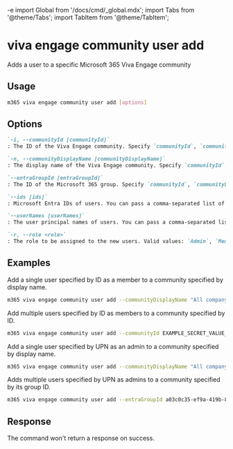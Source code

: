 -e <!-- DISCLAIMER: All secrets, passwords, and sensitive values in this document are examples only and not real credentials. -->
import Global from '/docs/cmd/_global.mdx';
import Tabs from '@theme/Tabs';
import TabItem from '@theme/TabItem';

# viva engage community user add

Adds a user to a specific Microsoft 365 Viva Engage community

## Usage

```sh
m365 viva engage community user add [options]
```

## Options

```md definition-list
`-i, --communityId [communityId]`
: The ID of the Viva Engage community. Specify `communityId`, `communityDisplayName` or `entraGroupId`.

`-n, --communityDisplayName [communityDisplayName]`
: The display name of the Viva Engage community. Specify `communityId`, `communityDisplayName` or `entraGroupId`.

`--entraGroupId [entraGroupId]`
: The ID of the Microsoft 365 group. Specify `communityId`, `communityDisplayName` or `entraGroupId`.

`--ids [ids]`
: Microsoft Entra IDs of users. You can pass a comma-separated list of multiple IDs. Specify either `ids` or `userNames` but not both.

`--userNames [userNames]`
: The user principal names of users. You can pass a comma-separated list of multiple UPNs. Specify either `ids` or `userNames` but not both.

`-r, --role <role>`
: The role to be assigned to the new users. Valid values: `Admin`, `Member`.
```

<Global />

## Examples

Add a single user specified by ID as a member to a community specified by display name.

```sh
m365 viva engage community user add --communityDisplayName "All company" --ids 098b9f52-f48c-4401-819f-29c33794c3f5 --role Member
```

Add multiple users specified by ID as members to a community specified by ID.

```sh
m365 viva engage community user add --communityId EXAMPLE_SECRET_VALUE_PLACEHOLDER --ids "098b9f52-f48c-4401-819f-29c33794c3f5,f1e06e31-3abf-4746-83c2-1513d71f38b8" --role Member
```

Add a single user specified by UPN as an admin to a community specified by display name.

```sh
m365 viva engage community user add --communityDisplayName "All company" --userNames john.doe@contoso.com --role Admin
```

Adds multiple users specified by UPN as admins to a community specified by its group ID.

```sh
m365 viva engage community user add --entraGroupId a03c0c35-ef9a-419b-8cab-f89e0a8d2d2a --userNames "john.doe@contoso.com,adele.vance@contoso.com" --role Admin
```

## Response

The command won't return a response on success.

